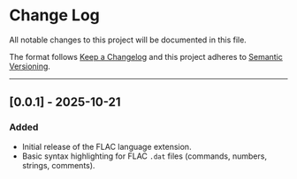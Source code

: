 # Change Log
All notable changes to this project will be documented in this file.

The format follows [Keep a Changelog](https://keepachangelog.com/en/1.0.0/)
and this project adheres to [Semantic Versioning](https://semver.org/spec/v2.0.0.html).

---

## [0.0.1] - 2025-10-21
### Added
- Initial release of the FLAC language extension.
- Basic syntax highlighting for FLAC `.dat` files (commands, numbers, strings, comments).